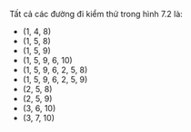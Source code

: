 Tất cả các đường đi kiểm thử trong hình 7.2 là:
  + (1, 4, 8)
  + (1, 5, 8)
  + (1, 5, 9)
  + (1, 5, 9, 6, 10)
  + (1, 5, 9, 6, 2, 5, 8)
  + (1, 5, 9, 6, 2, 5, 9)
  + (2, 5, 8)
  + (2, 5, 9)
  + (3, 6, 10)
  + (3, 7, 10)
